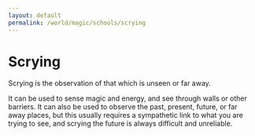 ```yaml
---
layout: default
permalink: /world/magic/schools/scrying
---
```


# Scrying

Scrying is the observation of that which is unseen or far away. 

It can be used to sense magic and energy, and see through walls or other barriers. It can also be used to observe the past, present, future, or far away places, but this usually requires a sympathetic link to what you are trying to see, and scrying the future is always difficult and unreliable.
